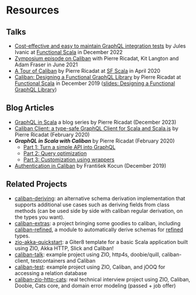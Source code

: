 # Resources

## Talks
- [Cost-effective and easy to maintain GraphQL integration tests](https://www.youtube.com/watch?v=pYfWq4GmObY) by Jules Ivanic at [Functional Scala](https://www.functionalscala.com/) in December 2022
- [Zymposium episode on Caliban](https://youtu.be/mzqsXklbmfM) with Pierre Ricadat, Kit Langton and Adam Fraser in June 2021
- [A Tour of Caliban](https://www.youtube.com/watch?v=lgxUKsOH65k) by Pierre Ricadat at [SF Scala](https://www.meetup.com/SF-Scala/) in April 2020
- [Caliban: Designing a Functional GraphQL Library](https://www.youtube.com/watch?v=OC8PbviYUlQ) by Pierre Ricadat at [Functional Scala](https://www.functionalscala.com/) in December 2019 ([slides: Designing a Functional GraphQL Library](https://www.slideshare.net/PierreRicadat/designing-a-functional-graphql-library-204680947))

## Blog Articles

- [GraphQL in Scala](https://blog.pierre-ricadat.com/series/graphql-in-scala) a blog series by Pierre Ricadat (December 2023)
- [Caliban Client: a type-safe GraphQL Client for Scala and Scala.js](https://medium.com/@ghostdogpr/caliban-client-a-type-safe-graphql-client-for-scala-and-scala-js-718aa42c5ef7) by Pierre Ricadat (February 2020)
- __*GraphQL in Scala with Caliban*__ by Pierre Ricadat (February 2020)
    - [Part 1: Turn a simple API into GraphQL](https://medium.com/@ghostdogpr/graphql-in-scala-with-caliban-part-1-8ceb6099c3c2)
    - [Part 2: Query optimization](https://medium.com/@ghostdogpr/graphql-in-scala-with-caliban-part-2-c7762110c0f9)
    - [Part 3: Customization using wrappers](https://medium.com/@ghostdogpr/graphql-in-scala-with-caliban-part-3-8962a02d5d64)    
- [Authentication in Caliban](http://fokot.github.io/post/caliban-auth.html) by František Kocun (December 2019)

## Related Projects

- [caliban-deriving](https://zio.github.io/caliban-deriving/): an alternative schema derivation implementation that supports additional use cases such as deriving fields from class methods (can be used side by side with caliban regular derivation, on the types you want).
- [caliban-extras](https://github.com/niqdev/caliban-extras): a project bringing some goodies to caliban, including [caliban-refined](https://github.com/niqdev/caliban-extras#caliban-refined), a module to automatically derive schemas for [refined](https://github.com/fthomas/refined) types.
- [zio-akka-quickstart](https://github.com/ScalaConsultants/zio-akka-quickstart.g8): a Giter8 template for a basic Scala application built using ZIO, Akka HTTP, Slick and Caliban!
- [caliban-talk](https://github.com/fokot/caliban-talk): example project using ZIO, http4s, doobie/quill, caliban-client, testcontainers and Caliban
- [caliban-test](https://github.com/swachter/caliban-test): example project using ZIO, Caliban, and jOOQ for accessing a relation database
- [caliban-zio-http-cats](https://github.com/CarlosLaraFP/Cases): real technical interview project using ZIO, Caliban, Doobie, Cats core, and domain error modeling (passed + job offer)
